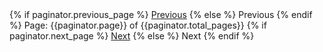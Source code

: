   <!-- Pagination links -->
<div class="pagination">
  {% if paginator.previous_page %}
    <a href="/page{{paginator.previous_page}}" class="previous">Previous</a>
  {% else %}
    <span class="previous">Previous</span>
  {% endif %}
  <span class="page_number ">Page: {{paginator.page}} of {{paginator.total_pages}}</span>
  {% if paginator.next_page %}
    <a href="/page{{paginator.next_page}}" class="next ">Next</a>
  {% else %}
    <span class="next ">Next</span>
  {% endif %}

